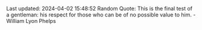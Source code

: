 Last updated: 2024-04-02 15:48:52
Random Quote: This is the final test of a gentleman: his respect for those who can be of no possible value to him. - William Lyon Phelps